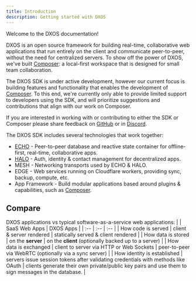 ```yaml
---
title: Introduction
description: Getting started with DXOS
---
```


Welcome to the DXOS documentation!

DXOS is an open source framework for building real-time, collaborative web applications that run entirely on the client and communicate peer-to-peer, without the need for centralized servers.
To show off the power of DXOS, we've built [Composer](/composer/introduction): a local-first workspace that is designed for small team collaboration.

The DXOS SDK is under active development, however our current focus is building features and functionality that enables the development of [Composer](/composer/introduction). To this end, we're currently only able to provide limited support to developers using the SDK, and will prioritize suggestions and contributions that align with our work on Composer.

If you are interested in working with or contributing to either the SDK or Composer please share feedback on [GitHub](https://github.com/dxos/dxos/issues) or in [Discord](https://dxos.org/discord).

The DXOS SDK includes several technologies that work together:

* [ECHO](/echo/introduction) - Peer-to-peer database and reactive state container for offline-first, real-time, collaborative apps.
* [HALO](/halo/introduction) - Auth, identity & contact management for decentralized apps.
* MESH - Networking transports used by ECHO & HALO.
* EDGE - Web services running on Cloudflare workers, providing sync, backup, compute, etc.
* App Framework - Build modular applications based around plugins & capabilities, such as [Composer](/composer/introduction).

## Compare

DXOS applications vs typical software-as-a-service web applications:
| | SaaS Web Apps | DXOS Apps |
| :-- | :-- | :-- |
| How code is served | client & server rendered | statically served & client rendered |
| How data is stored | on the **server** | on the **client** (optionally backed up to a server) |
| How data is exchanged | client to server via HTTP or Web Sockets | peer-to-peer via WebRTC (optionally via a sync server) |
| How identity is established | servers issue session tokens after validating credentials with methods like OAuth | clients generate their own private/public key pairs and use them to sign messages in the database. |
